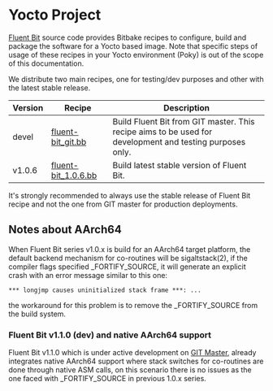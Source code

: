# Yocto Project

[Fluent Bit](https://fluentbit.io) source code provides Bitbake recipes to configure, build and package the software for a Yocto based image. Note that specific steps of usage of these recipes in your Yocto environment (Poky) is out of the scope of this documentation.

We distribute two main recipes, one for testing/dev purposes and other with the latest stable release.

| Version | Recipe                                                       | Description                                                  |
| ------- | ------------------------------------------------------------ | ------------------------------------------------------------ |
| devel   | [fluent-bit_git.bb](https://github.com/fluent/fluent-bit/blob/master/fluent-bit_git.bb) | Build Fluent Bit from GIT master. This recipe aims to be used for development and testing purposes only. |
| v1.0.6  | [fluent-bit_1.0.6.bb](https://github.com/fluent/fluent-bit/blob/1.0/fluent-bit_1.0.6.bb) | Build latest stable version of Fluent Bit.                   |

It's strongly recommended to always use the stable release of Fluent Bit recipe and not the one from GIT master for production deployments.

## Notes about AArch64

When Fluent Bit series v1.0.x is build for an AArch64 target platform, the default backend mechanism for co-routines will be sigaltstack(2), if the compiler flags specified _FORTIFY_SOURCE, it will generate an explicit crash with an error message similar to this one:

```
*** longjmp causes uninitialized stack frame ***: ...
```

the workaround for this problem is to remove the _FORTIFY_SOURCE from the build system.

### Fluent Bit v1.1.0 (dev) and native AArch64 support

Fluent Bit v1.1.0 which is under active development on [GIT Master](https://github.com/fluent/fluent-bit), already integrates native AArch64 support where stack switches for co-routines are done through native ASM calls, on this scenario there is no issues as the one faced with _FORTIFY_SOURCE in previous 1.0.x series.
